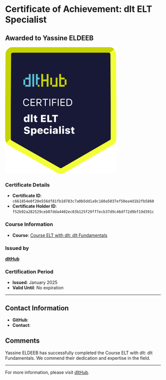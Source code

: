 
# Certificate of Achievement: dlt ELT Specialist

## Awarded to **Yassine ELDEEB**

![Course Image](../badges/dlt_ELT_specialist.png)

### Certificate Details
- **Certificate ID**: `c661854e0f20e556df81fb10783c7a0b5dd1a9c160a5037ef50ea4d1b2fb5860`
- **Certificate Holder ID**: `f52b92a282529ceb07dda4402ec03b125f29ff7ecb37d9c46df72d9bf19d391c`

### Course Information
- **Course**: [Course ELT with dlt: dlt Fundamentals](https://github.com/dlt-hub/dlthub-education/tree/main/courses/dlt_fundamentals_dec_2024)

### Issued by
[**dltHub**](https://dlthub.com/) 

### Certification Period
- **Issued**: January 2025
- **Valid Until**: No expiration

---

## Contact Information
- **GitHub**: 
- **Contact**: 

## Comments
Yassine ELDEEB has successfully completed the Course ELT with dlt: dlt Fundamentals. We commend their dedication and expertise in the field.

---

For more information, please visit [dltHub](https://dlthub.com/).
    
